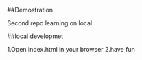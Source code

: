 ##Demostration

Second repo learning on local 

##local developmet

1.Open index.html in your browser
2.have fun
